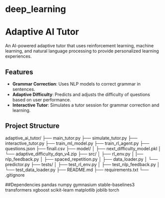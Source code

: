 # deep_learning
# Adaptive AI Tutor

An AI-powered adaptive tutor that uses reinforcement learning, machine learning, and natural language processing to provide personalized learning experiences.

## Features
- **Grammar Correction**: Uses NLP models to correct grammar in sentences.
- **Adaptive Difficulty**: Predicts and adjusts the difficulty of questions based on user performance.
- **Interactive Tutor**: Simulates a tutor session for grammar correction and learning.

## Project Structure
adaptive_ai_tutor/ 
├── main_tutor.py 
├── simulate_tutor.py
├── interactive_tutor.py
├── train_ml_model.py 
├── train_rl_agent.py 
├── questions.json 
├── finall.csv 
├── model/ │ 
        ├── next_difficulty_model.pkl 
        │ └── adaptive_difficulty_dqn_v4.zip 
├── src/ │ 
├── rl_env.py │ 
|── nlp_feedback.py │ 
├── spaced_repetition.py │ 
├── data_loader.py │ 
└── predictor.py 
├── tests/ │
├── test_rl_env.py │ 
├── test_nlp_feedback.py │ 
└── test_data_loader.py 
├── README.md 
├── requirements.txt 
└── .gitignore

##Dependencies
pandas
numpy
gymnasium
stable-baselines3
transformers
xgboost
scikit-learn
matplotlib
joblib
torch
